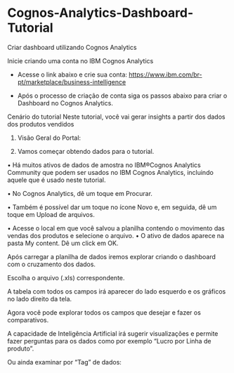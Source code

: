# Cognos-Analytics-Dashboard-Tutorial
Criar dashboard utilizando Cognos Analytics

Inicie criando uma conta no IBM Cognos Analytics
- Acesse o link abaixo e crie sua conta: 
https://www.ibm.com/br-pt/marketplace/business-intelligence 

- Após o processo de criação de conta siga os passos abaixo para criar o Dashboard no Cognos Analytics.  

Cenário do tutorial
Neste tutorial, você vai gerar insights a partir dos dados dos produtos vendidos

1.	Visão Geral do Portal: 



 


2.	Vamos começar obtendo dados para o tutorial. 

•	Há muitos ativos de dados de amostra no IBM®Cognos Analytics Community que podem ser usados no IBM Cognos Analytics, incluindo aquele que é usado neste tutorial. 

•	No Cognos Analytics, dê um toque em Procurar. 

•	Também é possível dar um toque no ícone Novo e, em seguida, dê um toque em Upload de arquivos.
 

 

•	Acesse o local em que você salvou a planilha contendo o movimento das vendas dos produtos e selecione o arquivo. 
•	O ativo de dados aparece na pasta My content. Dê um click em OK.

Após carregar a planilha de dados iremos explorar criando o dashboard com o cruzamento dos dados.

 
Escolha o arquivo (.xls) correspondente. 

A tabela com todos os campos irá aparecer do lado esquerdo e os gráficos no lado direito da tela.
 

Agora você pode explorar todos os campos que desejar e fazer os comparativos.

A capacidade de Inteligência Artificial irá sugerir visualizações e permite fazer perguntas para os dados como por exemplo “Lucro por Linha de produto”. 

 

Ou ainda examinar por “Tag” de dados: 
  


